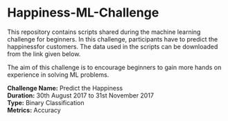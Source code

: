 # Happiness-ML-Challenge


This repository contains scripts shared during the machine learning challenge for beginners. In this challenge, participants have to predict the happinessfor customers. The data used in the scripts can be downloaded from the link given below. <br />

The aim of this challenge is to encourage beginners to gain more hands on experience in solving ML problems.

**Challenge Name:** Predict the Happiness <br />
**Duration:** 30th August 2017 to 31st November 2017 <br />
**Type:** Binary Classification <br />
**Metrics:** Accuracy





